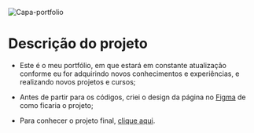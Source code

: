 ![Capa-portfolio](https://user-images.githubusercontent.com/81364355/187260979-f0c64272-c361-48c2-bc27-07472a3bcd80.jpg)

# Descrição do projeto

- Este é o meu portfólio, em que estará em constante atualização conforme eu for adquirindo novos conhecimentos e experiências, e realizando novos projetos e cursos;

- Antes de partir para os códigos, criei o design da página no [Figma](https://www.figma.com/file/wDZiDjzwjoWwd1pVtiOhhk/Portf%C3%B3lio?node-id=0%3A1) de como ficaria o projeto;

- Para conhecer o projeto final, [clique aqui](https://wilsonsdr.github.io/portfolio/).


